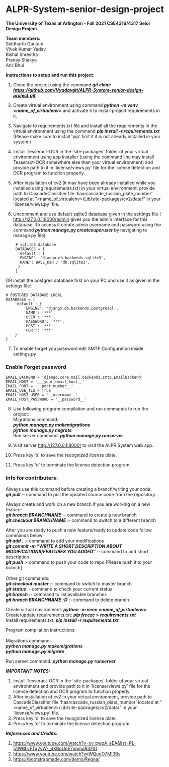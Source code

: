 # ALPR-System-senior-design-project
<b>The University of Texas at Arlington - Fall 2021 CSE4316/4317 Seior Design Project.</b>

<b>Team members:</b><br>
Siddharth Gautam<br>
Vivek Kumar Yadav<br>
Bishal Shrestha<br>
Pranay Shakya<br>
Anil Bhui<br>

<b>Instructions to setup and run this project:</b>
1. Clone the project using the command ***git clone https://github.com/Vyadavgit/ALPR-System-senior-design-project.git***
2. Create virtual environment using command ***python -m venv <name_of_virtualenv>*** and activate it to install project requirements in it.
3. Navigate to requirements.txt file and install all the requirements in the virtual environment using the command ***pip install -r requirements.txt*** (Please make sure to install 'pip' first if it is not already installed in your system.)
4. Install Tesseract-OCR in the 'site-packages' folder of your virtual environment using app installer (using the command line may install Tesseract-OCR somewhere else than your virtual environment) and provide path to it in 'license/views.py' file for the license detection and OCR program to function properly.
5. After installation of cv2 (it may have been already installed while you installed using requirements.txt) in your virtual environment, provide path to CascadeClassifier file 'haarcascade_russian_plate_number' located at "<name_of_virtualenv>/Lib/site-packages/cv2/data/" in your 'license/views.py' file.
6. Uncomment and use default sqlite3 database given in the settings file ( http://127.0.0.1:8000/admin gives you the admin interface for this database. To access it create admin username and password using the command ***python manage.py createsuperuser*** by navigating to manage.py file):



        # sqlite3 database
        DATABASES = {
         'default': {
         'ENGINE': 'django.db.backends.sqlite3',
         'NAME': BASE_DIR / 'db.sqlite3',
         }
        }

OR install the postgres database first on your PC and use it as given in the settings file:
```
# POSTGRES DATABASE LOCAL
DATABASES = {
    'default': {
        'ENGINE': 'django.db.backends.postgresql',
        'NAME': '***',
        'USER': '***',
        'PASSWORD': '***',
        'HOST': '***',
        'PORT': '***'
    }
}
```
7. To enable forget you password edit SMTP Configuration inside settings.py      
### Enable Forget password     

```
EMAIL_BACKEND = 'django.core.mail.backends.smtp.EmailBackend'
EMAIL_HOST = '___your_email_host__'
EMAIL_PORT = '__port_number__'
EMAIL_USE_TLS = True
EMAIL_HOST_USER = '__username__'
EMAIL_HOST_PASSWORD = '__password__'

```

8. Use following program compilation and run commands to run the project: <br>
Migrations command: <br>
***python manage.py makemigrations*** <br>
***python manage.py migrate***<br>
Run server command:  ***python manage.py runserver***


9. Visit server http://127.0.0.1:8000/ to visit the ALPR System web app.
10. Press key 's' to save the recognized license plate.
11. Press key 'd' to terminate the license detection program.


### Info for contributers:

Always use this command before creating a branch/writing your code:  
	***git pull*** :- command to pull the updated source code from the repository.<br />

Always create and work on a new branch if you are working on a new feature:<br />
	***git branch BRANCHNAME*** :- command to create a new branch<br />
	***git checkout BRANCHNAME*** :- command to switch to a different branch<br />

After you are ready to push a new feature/ready to update code follow commands below:<br />
	***git add .*** :- command to add your modifications<br />
	***git commit -m "WRITE A SHORT DESCRIPTION ABOUT MODIFICATIONS/FEATURES YOU ADDED"*** :- command to add short description<br />
	***git push*** :- command to push your code to repo [Please push it to your branch]<br />
	<br />
Other git commands:<br />
	***git checkout master*** :- command to switch to master branch<br />
	***git status*** :- command to check your current status <br />
	***git branch*** :- command to list available branches<br />
	***git branch BRANCHNAME -D*** :- command to delete branch<br />

Create virtual environment: 
***python -m venv <name_of_virtualenv>***
<br>
Create/update requirements.txt: ***pip freeze > requirements.txt***
<br>
Install requirements.txt: ***pip install -r requirements.txt***

Program compilation instructions:
<br><br>
Migrations command: <br>
***python manage.py makemigrations*** <br>
***python manage.py migrate***

Run server command: ***python manage.py runserver***
<br>

***IMPORTANT NOTES:*** 
1. Install Tesseract-OCR in the 'site-packages' folder of your virtual environment and provide path to it in 'license/views.py' file for the license detection and OCR program to function properly.
2. After installation of cv2 in your virtual environment, provide path to CascadeClassifier file 'haarcascade_russian_plate_number' located at "<name_of_virtualenv>/Lib/site-packages/cv2/data/" in your 'license/views.py' file.
3. Press key 's' to save the recognized license plate.
4. Press key 'd' to terminate the license detection program.

***References and Credits:***
1. https://www.youtube.com/watch?v=xv_bwpA_aEA&list=PL-51WBLyFTg2vW-_6XBoUpE7vpmoR3ztO
2. https://www.youtube.com/watch?v=WQeoO7MI0Bs
3. https://bootstrapmade.com/demo/Regna/
